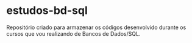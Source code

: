 # estudos-bd-sql
Repositório criado para armazenar os códigos desenvolvido durante os cursos que vou realizando de Bancos de Dados/SQL. 
